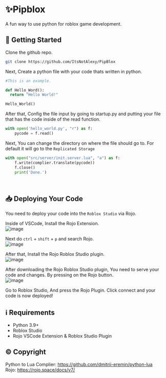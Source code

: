 # ✨Pipblox
A fun way to use python for roblox game development.

## 📝 Getting Started
Clone the github repo.

```bash
git clone https://github.com/ItsNotAlexy/PipBlox
```
Next, Create a python file with your code thats written in python.

```py
#This is an example.

def Hello_Word():
  return "Hello World!"

Hello_World()
```

After that, Config the file input by going to startup.py and putting your file that has the code inside of the read function.
```py
with open('hello_world.py', "r") as f:
    pycode = f.read()
```

Next, You can change the directory on where the file should go to. For default it will go to the `Replicated Storage`
```py
with open("src/server/init.server.lua", "a") as f:
    f.write(complier.translate(pycode))
    f.close()
    print('Done.')
```
<br>

## 📥 Deploying Your Code
You need to deploy your code into the `Roblox Studio` via Rojo.

Inside of VSCode, Install the Rojo Extension.
<br>
![image](https://user-images.githubusercontent.com/101402577/201830390-4469beca-63b3-48d6-bb0f-7dc9abdd25f0.png)

Next do `ctrl` + `shift` + `p` and search Rojo.
<br>
![image](https://user-images.githubusercontent.com/101402577/201830832-5402a37e-557f-42cc-ad20-ccd21edbe3e2.png)

After that, Install the Rojo Roblox Studio plugin.
<br>
![image](https://user-images.githubusercontent.com/101402577/201830916-6d3f74b6-128c-4d4f-9abb-a19045f00e11.png)


After downloading the Rojo Roblox Studio plugin, You need to serve your code and changes. By pressing on the Rojo button.
<br>
![image](https://user-images.githubusercontent.com/101402577/201830037-15e9b248-588e-4a59-b677-18a57f69d2bf.png)

Go to Roblox Studio, And press the Rojo Plugin. Click connect and your code is now deployed!

## ℹ Requirements
- Python 3.9+
- Roblox Studio
- Rojo VSCode Extension & Roblox Studio Plugin

## © Copyright

Python to Lua Complier: https://github.com/dmitrii-eremin/python-lua <br>
Rojo: https://rojo.space/docs/v7/ <br>
